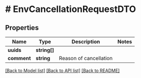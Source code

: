 # # EnvCancellationRequestDTO

## Properties

Name | Type | Description | Notes
------------ | ------------- | ------------- | -------------
**uuids** | **string[]** |  |
**comment** | **string** | Reason of cancellation |

[[Back to Model list]](../../README.md#models) [[Back to API list]](../../README.md#endpoints) [[Back to README]](../../README.md)

